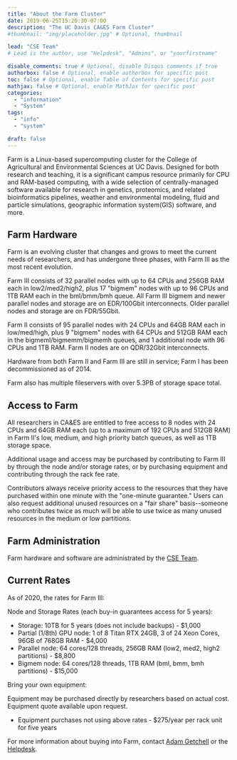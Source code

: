 ```yaml
---
title: "About the Farm Cluster"
date: 2019-06-25T15:20:30-07:00
description: "The UC Davis CA&ES Farm Cluster"
#thumbnail: "img/placeholder.jpg" # Optional, thumbnail

lead: "CSE Team" 
# Lead is the author, use "Helpdesk", "Admins", or "yourfirstname"

disable_comments: true # Optional, disable Disqus comments if true
authorbox: false # Optional, enable authorbox for specific post
toc: false # Optional, enable Table of Contents for specific post
mathjax: false # Optional, enable MathJax for specific post
categories:
  - "information"
  - "System"
tags:
  - "info"
  - "system"

draft: false
---
```

Farm is a Linux-based supercomputing cluster for the College of Agricultural and Environmental Sciences at UC Davis. Designed for
both research and teaching, it is a significant campus resource primarily for CPU and RAM-based computing, with a wide selection
of centrally-managed software available for research in genetics, proteomics, and related bioinformatics pipelines, weather 
and environmental modeling, fluid and particle simulations, geographic information system(GIS) software, and more. 

<!--more-->

Farm Hardware
------------
Farm is an evolving cluster that changes and grows to meet the current needs of researchers, and has undergone three phases, 
with Farm III as the most recent evolution. 

Farm III consists of 32 parallel nodes with up to 64 CPUs and 256GB RAM each in low2/med2/high2, plus 17 "bigmem" nodes with up to 96 CPUs and
1TB RAM each in the bml/bmm/bmh queue. All Farm III bigmem and newer parallel nodes and storage are on EDR/100Gbit interconnects. Older parallel nodes and storage are on FDR/55Gbit.

Farm II consists of 95 parallel nodes with 24 CPUs and 64GB RAM each in low/med/high, plus 9 "bigmem" nodes with 64 CPUs and 512GB RAM each in the bigmeml/bigmemm/bigmemh queues,
and 1 additional node with 96 CPUs and 1TB RAM. Farm II nodes are on QDR/32Gbit interconnects.

Hardware from both Farm II and Farm III are still in service; Farm I has been decommissioned as of 2014.

Farm also has multiple fileservers with over 5.3PB of storage space total.

Access to Farm 
--------------
All researchers in CA&ES are entitled to free access to 8 nodes with 24 CPUs and 64GB RAM each (up to a maximum
of 192 CPUs and 512GB RAM) in Farm II's low, medium, and high priority batch queues, as well as 1TB storage space. 

Additional usage and access may be purchased by contributing to Farm III by through the node and/or storage rates, or by
purchasing equipment and contributing through the rack fee rate.

Contributors always receive priority access to the resources that they have purchased within one minute with the
"one-minute guarantee." Users can also request additional unused resources on a "fair share" basis--someone 
who contributes twice as much will be able to use twice as many unused resources in the medium or low partitions.

Farm Administration
-------------------
Farm hardware and software are administrated by the [CSE Team](http://ceylon.cse.ucdavis.edu/posts/about/).


Current Rates
-------------
As of 2020, the rates for Farm III:

Node and Storage Rates (each buy-in guarantees access for 5 years):

* Storage: 10TB for 5 years (does not include backups) - $1,000
* Partial (1/8th) GPU node: 1 of 8 Titan RTX 24GB, 3 of 24 Xeon Cores, 96GB of 768GB RAM - $4,000
* Parallel node: 64 cores/128 threads, 256GB RAM (low2, med2, high2 partitions) - $8,800
* Bigmem node: 64 cores/128 threads, 1TB RAM (bml, bmm, bmh partitions) - $15,000

Bring your own equipment:

Equipment may be purchased directly by researchers based on actual cost. Equipment quote available upon request.

* Equipment purchases not using above rates - $275/year per rack unit for five years


For more information about buying into Farm, contact [Adam Getchell](mailto:acgetchell@ucdavis.edu) or the [Helpdesk](mailto:help@cse.ucdavis.edu).


